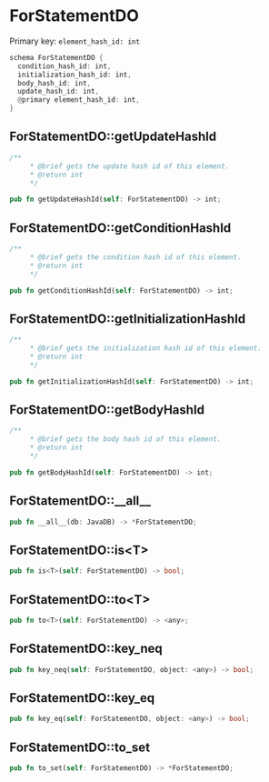 # ForStatementDO

Primary key: `element_hash_id: int`

```rust
schema ForStatementDO {
  condition_hash_id: int,
  initialization_hash_id: int,
  body_hash_id: int,
  update_hash_id: int,
  @primary element_hash_id: int,
}
```
## ForStatementDO::getUpdateHashId

```rust
/**
     * @brief gets the update hash id of this element.
     * @return int
     */
```
```rust
pub fn getUpdateHashId(self: ForStatementDO) -> int;
```
## ForStatementDO::getConditionHashId

```rust
/**
     * @brief gets the condition hash id of this element.
     * @return int
     */
```
```rust
pub fn getConditionHashId(self: ForStatementDO) -> int;
```
## ForStatementDO::getInitializationHashId

```rust
/**
     * @brief gets the initialization hash id of this element.
     * @return int
     */
```
```rust
pub fn getInitializationHashId(self: ForStatementDO) -> int;
```
## ForStatementDO::getBodyHashId

```rust
/**
     * @brief gets the body hash id of this element.
     * @return int
     */
```
```rust
pub fn getBodyHashId(self: ForStatementDO) -> int;
```
## ForStatementDO::\_\_all\_\_

```rust
pub fn __all__(db: JavaDB) -> *ForStatementDO;
```
## ForStatementDO::is\<T\>

```rust
pub fn is<T>(self: ForStatementDO) -> bool;
```
## ForStatementDO::to\<T\>

```rust
pub fn to<T>(self: ForStatementDO) -> <any>;
```
## ForStatementDO::key\_neq

```rust
pub fn key_neq(self: ForStatementDO, object: <any>) -> bool;
```
## ForStatementDO::key\_eq

```rust
pub fn key_eq(self: ForStatementDO, object: <any>) -> bool;
```
## ForStatementDO::to\_set

```rust
pub fn to_set(self: ForStatementDO) -> *ForStatementDO;
```
